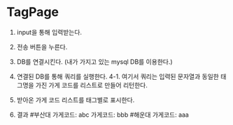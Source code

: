 # TagPage

1. input을 통해 입력받는다.

2. 전송 버튼을 누른다.

3. DB를 연결시킨다. (내가 가지고 있는 mysql DB를 이용한다.)

4. 연결된 DB를 통해 쿼리를 실행한다.
4-1. 여기서 쿼리는 입력된 문자열과 동일한 태그명을 가진 가게 코드를 리스트로 만들어 리턴한다.

5. 받아온 가게 코드 리스트를 태그별로 표시한다.

6. 결과
#부산대
가게코드: abc
가게코드: bbb
#해운대
가게코드: aaa
